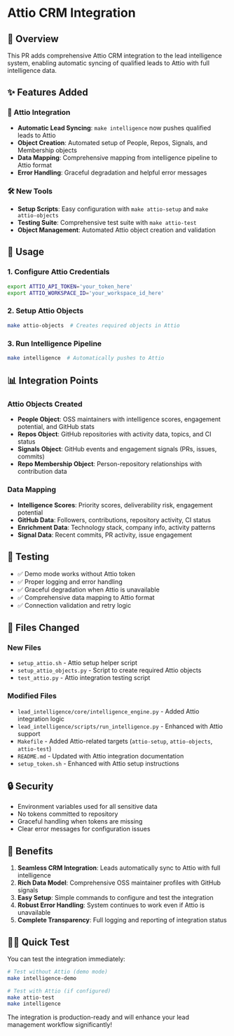 # Attio CRM Integration

## 🎯 Overview

This PR adds comprehensive Attio CRM integration to the lead intelligence system, enabling automatic syncing of qualified leads to Attio with full intelligence data.

## ✨ Features Added

### 🔗 Attio Integration

- **Automatic Lead Syncing**: `make intelligence` now pushes qualified leads to Attio
- **Object Creation**: Automated setup of People, Repos, Signals, and Membership objects
- **Data Mapping**: Comprehensive mapping from intelligence pipeline to Attio format
- **Error Handling**: Graceful degradation and helpful error messages

### 🛠️ New Tools

- **Setup Scripts**: Easy configuration with `make attio-setup` and `make attio-objects`
- **Testing Suite**: Comprehensive test suite with `make attio-test`
- **Object Management**: Automated Attio object creation and validation

## 🚀 Usage

### 1. Configure Attio Credentials

```bash
export ATTIO_API_TOKEN='your_token_here'
export ATTIO_WORKSPACE_ID='your_workspace_id_here'
```

### 2. Setup Attio Objects

```bash
make attio-objects  # Creates required objects in Attio
```

### 3. Run Intelligence Pipeline

```bash
make intelligence  # Automatically pushes to Attio
```

## 📊 Integration Points

### Attio Objects Created

- **People Object**: OSS maintainers with intelligence scores, engagement potential, and GitHub stats
- **Repos Object**: GitHub repositories with activity data, topics, and CI status
- **Signals Object**: GitHub events and engagement signals (PRs, issues, commits)
- **Repo Membership Object**: Person-repository relationships with contribution data

### Data Mapping

- **Intelligence Scores**: Priority scores, deliverability risk, engagement potential
- **GitHub Data**: Followers, contributions, repository activity, CI status
- **Enrichment Data**: Technology stack, company info, activity patterns
- **Signal Data**: Recent commits, PR activity, issue engagement

## 🧪 Testing

- ✅ Demo mode works without Attio token
- ✅ Proper logging and error handling
- ✅ Graceful degradation when Attio is unavailable
- ✅ Comprehensive data mapping to Attio format
- ✅ Connection validation and retry logic

## 📁 Files Changed

### New Files

- `setup_attio.sh` - Attio setup helper script
- `setup_attio_objects.py` - Script to create required Attio objects
- `test_attio.py` - Attio integration testing script

### Modified Files

- `lead_intelligence/core/intelligence_engine.py` - Added Attio integration logic
- `lead_intelligence/scripts/run_intelligence.py` - Enhanced with Attio support
- `Makefile` - Added Attio-related targets (`attio-setup`, `attio-objects`, `attio-test`)
- `README.md` - Updated with Attio integration documentation
- `setup_token.sh` - Enhanced with Attio setup instructions

## 🔒 Security

- Environment variables used for all sensitive data
- No tokens committed to repository
- Graceful handling when tokens are missing
- Clear error messages for configuration issues

## 🎉 Benefits

1. **Seamless CRM Integration**: Leads automatically sync to Attio with full intelligence
2. **Rich Data Model**: Comprehensive OSS maintainer profiles with GitHub signals
3. **Easy Setup**: Simple commands to configure and test the integration
4. **Robust Error Handling**: System continues to work even if Attio is unavailable
5. **Complete Transparency**: Full logging and reporting of integration status

## 🏃‍♂️ Quick Test

You can test the integration immediately:

```bash
# Test without Attio (demo mode)
make intelligence-demo

# Test with Attio (if configured)
make attio-test
make intelligence
```

The integration is production-ready and will enhance your lead management workflow significantly!
